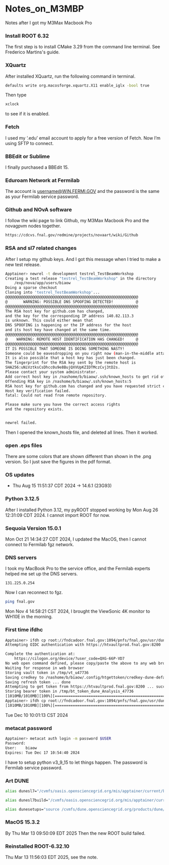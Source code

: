 # Notes_on_M3MBP
Notes after I got my M3Max Macbook Pro
###  Install ROOT 6.32
The first step is to install CMake 3.29 from the command line terminal. See 
Frederico Martins's guide.

### XQuartz
After installed XQuartz, run the following command in terminal.
```bash
defaults write org.macosforge.xquartz.X11 enable_iglx -bool true
```
Then type 
```bash
xclock
```
to see if it is enabled.

### Fetch
I used my ‘.edu’ email account to apply for a free version of Fetch. Now I’m using SFTP to connect.

### BBEdit or Sublime
I finally purchased a BBEdit 15.

### Eduroam Network at Fermilab
The account is username@WIN.FERMI.GOV and the password is the same as your Fermilab service password.

### Github and NOvA software
I follow the wiki page to link Github, my M3Max Macbook Pro and the novagpvm nodes together.
```html
https://cdcvs.fnal.gov/redmine/projects/novaart/wiki/Github
```
### RSA and sl7 related changes 
After I setup my github keys. And I got this message when I tried to make a new test release.
```bash
Apptainer> newrel -t development testrel_TestBeamWorkshop
Creating a test release "testrel_TestBeamWorkshop" in the directory
    /exp/nova/app/users/biaow
Doing a sparse checkout
Cloning into 'testrel_TestBeamWorkshop'...
@@@@@@@@@@@@@@@@@@@@@@@@@@@@@@@@@@@@@@@@@@@@@@@@@@@@@@@@@@@
@       WARNING: POSSIBLE DNS SPOOFING DETECTED!          @
@@@@@@@@@@@@@@@@@@@@@@@@@@@@@@@@@@@@@@@@@@@@@@@@@@@@@@@@@@@
The RSA host key for github.com has changed,
and the key for the corresponding IP address 140.82.113.3
is unknown. This could either mean that
DNS SPOOFING is happening or the IP address for the host
and its host key have changed at the same time.
@@@@@@@@@@@@@@@@@@@@@@@@@@@@@@@@@@@@@@@@@@@@@@@@@@@@@@@@@@@
@    WARNING: REMOTE HOST IDENTIFICATION HAS CHANGED!     @
@@@@@@@@@@@@@@@@@@@@@@@@@@@@@@@@@@@@@@@@@@@@@@@@@@@@@@@@@@@
IT IS POSSIBLE THAT SOMEONE IS DOING SOMETHING NASTY!
Someone could be eavesdropping on you right now (man-in-the-middle attack)!
It is also possible that a host key has just been changed.
The fingerprint for the RSA key sent by the remote host is
SHA256:uNiVztksCsDhcc0u9e8BujQXVUpKZIDTMczCvj3tD2s.
Please contact your system administrator.
Add correct host key in /nashome/b/biaow/.ssh/known_hosts to get rid of this message.
Offending RSA key in /nashome/b/biaow/.ssh/known_hosts:5
RSA host key for github.com has changed and you have requested strict checking.
Host key verification failed.
fatal: Could not read from remote repository.

Please make sure you have the correct access rights
and the repository exists.


newrel failed.
```
Then I opened the known_hosts file, and deleted all lines. Then it worked.




### open .eps files
There are some colors that are shown different than shown in the .png version. So I just save the figures in the pdf format.

### OS updates
- Thu Aug 15 11:51:37 CDT 2024 -> 14.6.1 (23G93)

### Python 3.12.5
After I installed Python 3.12, my pyROOT stopped working by Mon Aug 26 12:31:09 CDT 2024. I cannot import ROOT for now.

### Sequoia Version 15.0.1 
Mon Oct 21 14:34:27 CDT 2024, I updated the MacOS, then I cannot connect to Fermilab fgz network.

### DNS servers
I took my MacBook Pro to the service office, and the Fermilab experts helped me set up the DNS servers.
```
131.225.0.254
```
Now I can reconnect to fgz. 
```bash
ping fnal.gov
```
Mon Nov  4 14:58:21 CST 2024,  I brought the ViewSonic 4K monitor to WH10E in the morning.

### First time ifdhc 
```bash
Apptainer> ifdh cp root://fndcadoor.fnal.gov:1094/pnfs/fnal.gov/usr/dune/tape_backed/dunepro/physics/full-reconstructed/2023/mc/out1/MC_Winter2023_RITM1592444_reReco/54/05/35/65/NNBarAtm_hA_BR_dune10kt_1x2x6_54053565_607_20220331T192335Z_gen_g4_detsim_reco_65751406_0_20230125T150414Z_reReco.root /dev/null
Attempting OIDC authentication with https://htvaultprod.fnal.gov:8200

Complete the authentication at:
    https://cilogon.org/device/?user_code=QXG-66P-VD7
No web open command defined, please copy/paste the above to any web browser
Waiting for response in web browser
Storing vault token in /tmp/vt_u47736
Saving credkey to /nashome/b/biaow/.config/htgettoken/credkey-dune-default
Saving refresh token ... done
Attempting to get token from https://htvaultprod.fnal.gov:8200 ... succeeded
Storing bearer token in /tmp/bt_token_dune_Analysis_47736
[1010MB/1010MB][100%][==================================================][1010MB/s][1010MB/1010MB][100%][==================================================][1010MB/s]  
Apptainer> ifdh cp root://fndcadoor.fnal.gov:1094/pnfs/fnal.gov/usr/dune/tape_backed/dunepro/physics/full-reconstructed/2023/mc/out1/MC_Winter2023_RITM1592444_reReco/54/05/35/65/NNBarAtm_hA_BR_dune10kt_1x2x6_54053565_607_20220331T192335Z_gen_g4_detsim_reco_65751406_0_20230125T150414Z_reReco.root /dev/null
[1010MB/1010MB][100%][==================================================][1010MB/s][1010MB/1010MB][100%][==================================================][1010MB/s]
```
Tue Dec 10 10:01:13 CST 2024

### metacat password
```bash
Apptainer> metacat auth login -m password $USER 
Password:
User:    biaow
Expires: Tue Dec 17 10:54:40 2024
```
I have to setup python v3_9_15 to let things happen. The password is Fermilab service password.

### Art DUNE
```bash
alias dunesl7="/cvmfs/oasis.opensciencegrid.org/mis/apptainer/current/bin/apptainer shell --shell=/bin/bash -B /cvmfs,/exp,/nashome,/pnfs/dune,/opt,/run/user,/etc/hostname,/etc/hosts,/etc/krb5.conf --ipc --pid /cvmfs/singularity.opensciencegrid.org/fermilab/fnal-dev-sl7:latest"

alias dunesl7build="/cvmfs/oasis.opensciencegrid.org/mis/apptainer/current/bin/apptainer shell --shell=/bin/bash -B /cvmfs,/exp,/build,/nashome,/opt,/run/user,/etc/hostname,/etc/hosts,/etc/krb5.conf --ipc --pid /cvmfs/singularity.opensciencegrid.org/fermilab/fnal-dev-sl7:latest"

alias dunesetups="source /cvmfs/dune.opensciencegrid.org/products/dune/setup_dune.sh"
```

### MacOS 15.3.2
By Thu Mar 13 09:50:09 EDT 2025
Then the new ROOT build failed.

### Reinstalled ROOT-6.32.10
Thu Mar 13 11:56:03 EDT 2025, see the note.
